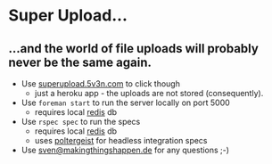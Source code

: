 # Super Upload...

## ...and the world of file uploads will probably never be the same again.

- Use [superupload.5v3n.com](http://superupload.5v3n.com) to click though
  - just a heroku app - the uploads are not stored (consequently).
- Use `foreman start` to run the server locally on port 5000 
  - requires local [redis](http://redis.io) db
- Use `rspec spec` to run the specs
  - requires local [redis](http://redis.io) db
  - uses [poltergeist](https://github.com/jonleighton/poltergeist) for headless integration specs
- Use sven@makingthingshappen.de for any questions ;-)